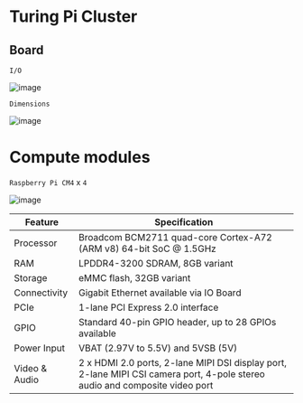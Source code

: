 # Turing Pi Cluster



## Board

`I/O`

![image](https://github.com/samueljoli/turing_pi_cluster/assets/12755671/3ac77958-0fe7-42bb-a5ed-1bf13d45c070)

`Dimensions`

![image](https://github.com/samueljoli/turing_pi_cluster/assets/12755671/b09b7d1e-b521-491d-9078-440e4212b85c)

# Compute modules

`Raspberry Pi CM4` x `4`

![image](https://github.com/samueljoli/turing_pi_cluster/assets/12755671/18bdd962-a147-4ca0-8065-d6c514849ba4)

| Feature          | Specification                                                        |
|------------------|----------------------------------------------------------------------|
| Processor        | Broadcom BCM2711 quad-core Cortex-A72 (ARM v8) 64-bit SoC @ 1.5GHz |
| RAM              | LPDDR4-3200 SDRAM, 8GB variant |
| Storage          | eMMC flash, 32GB variant |
| Connectivity     | Gigabit Ethernet available via IO Board |
| PCIe             | 1-lane PCI Express 2.0 interface |
| GPIO             | Standard 40-pin GPIO header, up to 28 GPIOs available |
| Power Input      | VBAT (2.97V to 5.5V) and 5VSB (5V) |
| Video & Audio    | 2 x HDMI 2.0 ports, 2-lane MIPI DSI display port, 2-lane MIPI CSI camera port, 4-pole stereo audio and composite video port |
